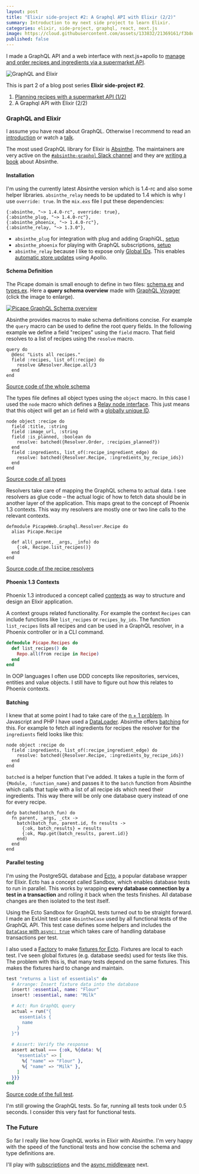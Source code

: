 ```yaml
---
layout: post
title: "Elixir side-project #2: A Graphql API with Elixir (2/2)"
summary: Introduction to my next side project to learn Elixir.
categories: elixir, side-project, graphql, react, next.js
image: https://cloud.githubusercontent.com/assets/133832/21369161/f3b8dae6-c705-11e6-8f9e-2195ebb85a95.png
published: false
---
```


I made a GraphQL API and a web interface with next.js+apollo to [manage and order recipes and ingredients via a supermarket API](/post/learning-elixir-first-side-project).

![GraphQL and Elixir](https://user-images.githubusercontent.com/133832/30913555-ede256ac-a390-11e7-8f3a-b8e70b00e702.png)

This is part 2 of a blog post series **Elixir side-project #2**.
1. [Planning recipes with a supermarket API (1/2)](/post/learning-elixir-first-side-project) 
2. A Graphql API with Elixir (2/2)

### GraphQL and Elixir 
I assume you have read about GraphQL. Otherwise I recommend to read an [introduction](http://graphql.org) or watch a [talk](https://www.youtube.com/watch?v=WQLzZf34FJ8).

The most used GraphQL library for Elixir is [Absinthe](http://absinthe-graphql.org). The maintainers are very active on the 
[`#absinthe-graphql` Slack channel](https://elixir-slackin.herokuapp.com/) and they are [writing a book](https://pragprog.com/book/wwgraphql/craft-graphql-apis-in-elixir-with-absinthe) about Absinthe.   

#### Installation
I'm using the currently latest Absinthe version which is 1.4-rc and also some helper libraries. `absinthe_relay` needs to be updated to 1.4 which is why I use `override: true`. In the `mix.exs` file I put these dependencies:

```
{:absinthe, "~> 1.4.0-rc", override: true},
{:absinthe_plug, "~> 1.4.0-rc"},
{:absinthe_phoenix, "~> 1.4.0-rc"},
{:absinthe_relay, "~> 1.3.0"},
```

* `absinthe_plug` for integration with plug and adding GraphiQL, [setup](https://github.com/absinthe-graphql/absinthe_plug#graphiql)
* `absinthe_phoenix` for playing with GraphQL subscriptions, [setup](https://github.com/absinthe-graphql/absinthe_phoenix) 
* `absinthe_relay` because I like to expose only [Global IDs](https://facebook.github.io/relay/docs/graphql-object-identification.html). This enables [automatic store updates](http://dev.apollodata.com/react/cache-updates.html#normalization) using Apollo.

#### Schema Definition
The  Picape domain is small enough to define in two files:   [schema.ex](https://github.com/adri/picape/blob/master/lib/picape_web/graphql/schema.ex) and [types.ex](https://github.com/adri/picape/blob/master/lib/picape_web/graphql/types.ex). Here a **query schema overview** made with [GraphQL Voyager](https://apis.guru/graphql-voyager/) (click the image to enlarge).

[![Picape GraphQL Schema overview](https://user-images.githubusercontent.com/133832/31045265-f7c5d918-a5df-11e7-9c28-88ee5d738fa7.png)](https://user-images.githubusercontent.com/133832/31045265-f7c5d918-a5df-11e7-9c28-88ee5d738fa7.png)

Absinthe provides macros to make schema definitions concise. For example the `query` macro can be used to define the root query fields. In the following example we define a field "recipes" using the `field` macro. That field resolves to a list of recipes using the `resolve` macro.

```
query do
  @desc "Lists all recipes."
  field :recipes, list_of(:recipe) do
    resolve &Resolver.Recipe.all/3
  end
end
```
[Source code of the whole schema](https://github.com/adri/picape/blob/master/lib/picape_web/graphql/schema.ex)

The types file defines all object types using the `object` macro. In this case I used the `node` macro which defines a [Relay node interface](https://facebook.github.io/relay/graphql/objectidentification.htm#sec-Node-Interface). This just means that this object will get an `id` field with a [globally unique ID](https://facebook.github.io/relay/docs/graphql-object-identification.html). 

```
node object :recipe do
  field :title, :string
  field :image_url, :string
  field :is_planned, :boolean do 
    resolve: batched({Resolver.Order, :recipies_planned?})
  end  
  field :ingredients, list_of(:recipe_ingredient_edge) do
    resolve: batched({Resolver.Recipe, :ingredients_by_recipe_ids})
  end
end
```
[Source code of all types](https://github.com/adri/picape/blob/master/lib/picape_web/graphql/types.ex)

Resolvers take care of mapping the GraphQL schema to actual data. I see resolvers as glue code – the actual logic of how to fetch data should be in another layer of the application. This maps great to the concept of Phoenix 1.3 contexts. This way my resolvers are mostly one or two line calls to the relevant contexts.

```
defmodule PicapeWeb.Graphql.Resolver.Recipe do
  alias Picape.Recipe

  def all(_parent, _args, _info) do
    {:ok, Recipe.list_recipes()}
  end
end
```
[Source code of the recipe resolvers](https://github.com/adri/picape/blob/master/lib/picape_web/graphql/resolver/recipe.ex)

#### Phoenix 1.3 Contexts
Phoenix 1.3 introduced a concept called [contexts](https://hexdocs.pm/phoenix/contexts.html#thinking-about-design) as way to structure and design an Elixir application. 

A context groups related functionality. For example the context `Recipes` can include functions like `list_recipes` or `recipes_by_ids`. The function `list_recipes` lists all recipes and can be used in a GraphQL resolver, in a Phoenix controller or in a CLI command.

```elixir
defmodule Picape.Recipes do
  def list_recipes() do
    Repo.all(from recipe in Recipe)
  end
end
```

In OOP languages I often use DDD concepts like repositories, services, entities and value objects. I still have to figure out how this relates to Phoenix contexts.

#### Batching
I knew that at some point I had to take care of the [n + 1 problem](https://secure.phabricator.com/book/phabcontrib/article/n_plus_one/). In Javascript and PHP I have used a [DataLoader](https://github.com/facebook/dataloader). Absinthe offers [batching](http://absinthe-graphql.org/guides/ecto-best-practices/) for this. For example to fetch all ingredients for recipes the resolver for the `ingredients` field looks like this:

```
node object :recipe do
  field :ingredients, list_of(:recipe_ingredient_edge) do
    resolve: batched({Resolver.Recipe, :ingredients_by_recipe_ids})
  end
end
```

`batched` is a helper function that I've added. It takes a tuple in the form of `{Module, :function_name}` and passes it to the `batch` function from Absinthe which calls that tuple with a list of all recipe ids which need their ingredients. This way there will be only one database query instead of one for every recipe.

```
defp batched(batch_fun) do
  fn parent, _args, _ctx ->
    batch(batch_fun, parent.id, fn results ->
      {:ok, batch_results} = results
      {:ok, Map.get(batch_results, parent.id)}
    end)
  end
end
```


#### Parallel testing
I'm using the PostgreSQL database and [Ecto](https://github.com/elixir-ecto/ecto), a popular database wrapper for Elixir. Ecto has a concept called Sandbox, which enables database tests to run in parallel. This works by wrapping **every database connection by a test in a transaction** and rolling it back when the tests finishes. All database changes are then isolated to the test itself.

Using the Ecto Sandbox for GraphQL tests turned out to be straight forward. I made an ExUnit test case `AbsintheCase` used by all functional tests of the GraphQL API. This test case defines some helpers and includes the [`DataCase` with `async: true`](https://github.com/adri/picape/blob/b1afd7ef94f95c1f847929a83b129a31f4a33c2d/test/support/absinthe_case.ex#L7) which takes care of handling database transactions per test.

I also used a [Factory](https://github.com/adri/picape/blob/master/test/support/factory.ex) to make [fixtures for Ecto](http://blog.danielberkompas.com/elixir/2015/07/16/fixtures-for-ecto.html). Fixtures are local to each test. I've seen global fixtures (e.g. database seeds) used for tests like this. The problem with this is, that many tests depend on the same fixtures. This makes the fixtures hard to change and maintain.

```elixir
test "returns a list of essentials" do
  # Arrange: Insert fixture data into the database
  insert! :essential, name: "Flour"
  insert! :essential, name: "Milk"

  # Act: Run GraphQL query
  actual = run("{
     essentials {
      name
    }
  }")
	
  # Assert: Verify the response
  assert actual === {:ok, %{data: %{
    "essentials" => [
      %{ "name" => "Flour" },
      %{ "name" => "Milk" },
    ]
  }}}
end
```
[Source code of the full test](https://github.com/adri/picape/blob/master/test/graphql/query_essential_test.exs). 

I'm still growing the GraphQL tests. So far, running all tests took under 0.5 seconds. I consider this very fast for functional tests. 

### The Future
So far I really like how GraphQL works in Elixir with Absinthe. I'm very happy with the speed of the functional tests and how concise the schema and type definitions are. 

I'll play with [subscriptions](https://hexdocs.pm/absinthe/1.4.0-beta.1/Absinthe.Schema.html#subscription/2) and the [async middleware](https://hexdocs.pm/absinthe/Absinthe.Middleware.Async.html) next.